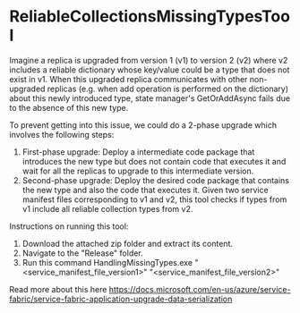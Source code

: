 # ReliableCollectionsMissingTypesTool

Imagine a replica is upgraded from version 1 (v1) to version 2 (v2) where v2 includes a reliable dictionary whose key/value could be a type that does not exist in v1. When this upgraded replica communicates with other non-upgraded replicas (e.g. when add operation is performed on the dictionary) about this newly introduced type, state manager's GetOrAddAsync fails due to the absence of this new type.

To prevent getting into this issue, we could do a 2-phase upgrade which involves the following steps:
1. First-phase upgrade: Deploy a intermediate code package that introduces the new type but does not contain code that executes it and wait for all the replicas to upgrade to this intermediate version.
2. Second-phase upgrade: Deploy the desired code package that contains the new type and also the code that executes it.
Given two service manifest files corresponding to v1 and v2, this tool checks if types from v1 include all reliable collection types from v2.

Instructions on running this tool:
1. Download the attached zip folder and extract its content.
2. Navigate to the "Release" folder.
3. Run this command
HandlingMissingTypes.exe "<service_manifest_file_version1>" "<service_manifest_file_version2>"

Read more about this here https://docs.microsoft.com/en-us/azure/service-fabric/service-fabric-application-upgrade-data-serialization
